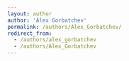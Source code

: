 ```yaml
---
layout: author
author: 'Alex Gorbatchev'
permalink: /authors/Alex_Gorbatchev/
redirect_from:
  - /authors/alex_gorbatchev
  - /authors/Alex_Gorbatchev
---
```

